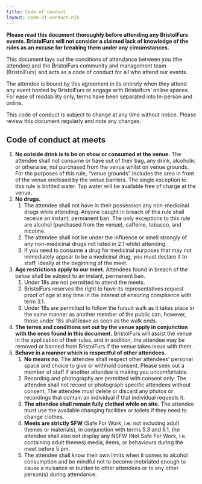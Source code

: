 ```yaml
---
title: Code of conduct
layout: code-of-conduct.njk
---
```


**Please read this document thoroughly before attending any BristolFurs events. BristolFurs will not consider a claimed lack of knowledge of the rules as an excuse for breaking them under any circumstances.**

This document lays out the conditions of attendance between you (the attendee) and the BristolFurs community and management team (BristolFurs) and acts as a code of conduct for all who attend our events.

The attendee is bound by this agreement in its entirety when they attend any event hosted by BristolFurs or engage with Bristolfurs’ online spaces. For ease of readability only, terms have been separated into In-person and online.

This code of conduct is subject to change at any time without notice. Please review this document regularly and note any changes.

## Code of conduct at meets

1. **No outside drink is to be on show or consumed at the venue.** The attendee shall not consume or have out of their bag, any drink, alcoholic or otherwise, not purchased from the venue whilst on venue grounds. For the purposes of this rule, “venue grounds” includes the area in front of the venue enclosed by the venue barriers. The single exception to this rule is bottled water. Tap water will be available free of charge at the venue.
2. **No drugs.**
   1. The attendee shall not have in their possession any non-medicinal drugs while attending. Anyone caught in breach of this rule shall receive an instant, permanent ban. The only exceptions to this rule are alcohol (purchased from the venue), caffeine, tobacco, and nicotine.
   2. The attendee shall not be under the influence or smell strongly of any non-medicinal drugs not listed in 2.1 whilst attending.
   3. If you need to consume a drug for medicinal purposes that may not immediately appear to be a medicinal drug, you must declare it to staff, ideally at the beginning of the meet.
3. **Age restrictions apply to our meet.** Attendees found in breach of the below shall be subject to an instant, permanent ban.
   1. Under 18s are not permitted to attend the meets.
   2. BristolFurs reserves the right to have its representatives request proof of age at any time in the interest of ensuring compliance with term 3.1.
   3. Under 18s are permitted to follow the fursuit walk as it takes place in the same manner as another member of the public can, however, those under 18s shall leave as soon as the walk ends.
4. **The terms and conditions set out by the venue apply in conjunction with the ones found in this document.** BristolFurs will assist the venue in the application of their rules, and in addition, the attendee may be removed or banned from BristolFurs if the venue takes issue with them.
5. **Behave in a manner which is respectful of other attendees.**
   1. **No means no.** The attendee shall respect other attendees' personal space and choice to give or withhold consent. Please seek out a member of staff if another attendee is making you uncomfortable.
   2. Recording and photography are permitted with consent only. The attendee shall not record or photograph specific attendees without consent. The attendee must delete or discard any photos or recordings that contain an individual if that individual requests it.
   3. **The attendee shall remain fully clothed while on site.** The attendee must use the available changing facilities or toilets if they need to change clothes.
   4. **Meets are strictly SFW** (Safe For Work, i.e. not including adult themes or materials), in conjunction with terms 5.3 and 6.1, the attendee shall also not display any NSFW (Not Safe For Work, i.e. containing adult themes) media, items, or behaviours during the meet before 5 pm.
   5. The attendee shall know their own limits when it comes to alcohol consumption and be mindful not to become inebriated enough to cause a nuisance or burden to other attendees or to any other person(s) during attendance.
